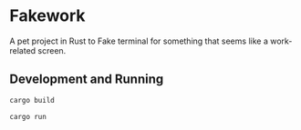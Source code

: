 # Fakework

A pet project in Rust to Fake terminal for something that seems like a
work-related screen.

## Development and Running

```sh
cargo build

cargo run
```
